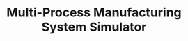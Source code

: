 ---
title: "Multi-Process Manufacturing System Simulator"
header:
  teaser: /assets/images/manf-process-simulator/composite.png
excerpt: 'A simulator for multi-process manufacturing systems with production of discrete parts implemented in python. It simulates arrivals of raw materials, labor processes, part throughput, buffers, queues, and worker utilization.'
# nolink: true
link: https://github.com/kjmath/prodsim
order: 2.3
share: false
---
